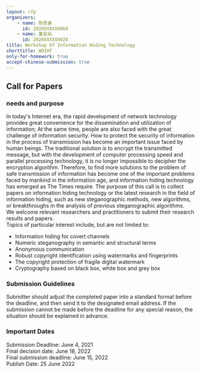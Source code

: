 ```yaml
---
layout: cfp
organizers:
    - name: 陈思睿
      id: 2020XXXXXX068
    - name: 董昱灿
      id: 2020XXXXXX028
title: Workshop Of Information Hiding Technology
shorttitle: WOIHT
only-for-homework: true
accept-chinese-submission: true
---
```


## Call for Papers

### needs and purpose

In today's Internet era, the rapid development of network technology provides great convenience for the dissemination and utilization of information; At the same time, people are also faced with the great challenge of information security. How to protect the security of information in the process of transmission has become an important issue faced by human beings. The traditional solution is to encrypt the transmitted message, but with the development of computer processing speed and parallel processing technology, it is no longer impossible to decipher the encryption algorithm. Therefore, to find more solutions to the problem of safe transmission of information has become one of the important problems faced by mankind in the information age, and information hiding technology has emerged as The Times require.
The purpose of this call is to collect papers on information hiding technology or the latest research in the field of information hiding, such as new steganographic methods, new algorithms, or breakthroughs in the analysis of previous steganographic algorithms.  
We welcome relevant researchers and practitioners to submit their research results and papers.  
Topics of particular interest include, but are not limited to:

-   Information hiding for covert channels
-   Numeric steganography in semantic and structural terms
-   Anonymous communication
-   Robust copyright identification using watermarks and fingerprints
-   The copyright protection of fragile digital watermark
-   Cryptography based on black box, white box and grey box

### Submission Guidelines

Submitter should adjust the completed paper into a standard format before the deadline, and then send it to the designated email address. If the submission cannot be made before the deadline for any special reason, the situation should be explained in advance.

### Important Dates

Submission Deadline: June 4, 2021  
Final decision date: June 18, 2022  
Final submission deadline: June 15, 2022  
Publish Date: 25 June 2022
